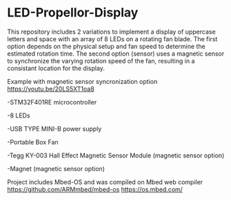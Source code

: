 # LED-Propellor-Display

This repository includes 2 variations to implement a display of uppercase letters and space with an array of 8 LEDs on a rotating fan blade. The first option depends on the physical setup and fan speed to determine the estimated rotation time. The second option (sensor) uses a magnetic sensor to synchronize the varying rotation speed of the fan, resulting in a consistant location for the display. 

Example with magnetic sensor syncronization option
https://youtu.be/20LS5XT1oa8

-STM32F401RE microcontroller

-8 LEDs

-USB TYPE MINI-B power supply

-Portable Box Fan

-Tegg KY-003 Hall Effect Magnetic Sensor Module (magnetic sensor option)

-Magnet (magnetic sensor option)

Project includes Mbed-OS and was compiled on Mbed web compiler
https://github.com/ARMmbed/mbed-os
https://os.mbed.com/


